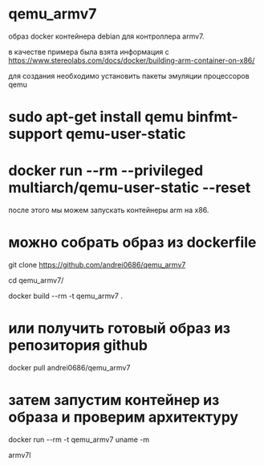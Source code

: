 # qemu_armv7
образ docker контейнера debian для контроллера armv7.

в качестве примера была взята информация с https://www.stereolabs.com/docs/docker/building-arm-container-on-x86/

для создания необходимо установить пакеты эмуляции процессоров qemu
# sudo apt-get install qemu binfmt-support qemu-user-static 
# docker run --rm --privileged multiarch/qemu-user-static --reset

после этого мы можем запускать контейнеры arm на x86.

# можно собрать образ из dockerfile
git clone https://github.com/andrei0686/qemu_armv7

cd qemu_armv7/

docker build --rm -t qemu_armv7 . 

# или получить готовый образ из репозитория github
docker pull andrei0686/qemu_armv7

# затем запустим контейнер из образа и проверим архитектуру
docker run --rm -t qemu_armv7 uname -m

armv7l


